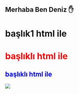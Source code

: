 ## Merhaba Ben Deniz ✋
<h1>başlık1 html ile</h1>
<h1 style="color:red">başlıklı html ile</h1>
<h2 style="color:blue">başlıklı html ile</h1>
<img src="[https://fotolifeakademi.com/uploads/2020/04/manzara-fotografciligi-1-724x394.webp](https://upload.wikimedia.org/wikipedia/commons/thumb/2/20/Logo_of_Beşiktaş_JK.svg/1200px-Logo_of_Beşiktaş_JK.svg.png"/>


